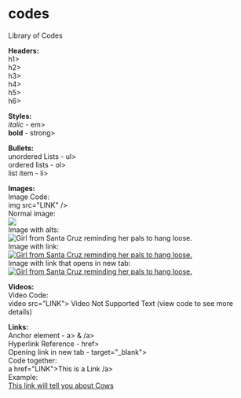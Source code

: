# codes
Library of Codes
 <p>
  <strong>Headers:</strong><br>
  h1><br>
  h2><br>
  h3><br>
  h4><br>
  h5><br>
  h6>
<p>
  <strong>Styles:</strong><br>
  <em>italic</em> - em><br>
  <strong>bold</strong> - strong><br>
<p>
  <strong>Bullets:</strong><br>
  unordered Lists - ul><br>
  ordered lists - ol><br>
  list item - li><br>
<p>
  <strong>Images:</strong><br>
  Image Code:<br>
  img src="LINK" /><br>
  Normal image:<br>
  <img src="http://email.understand.com/understand/template/chyah.PNG" /><br>
  Image with alts:<br>
  <img src="http://email.understand.com/understand/template/chyah.PNG" alt="Girl from Santa Cruz reminding her pals to hang loose." /><br>
  Image with link:<br>
  <a href="https://en.wikipedia.org/wiki/Shaka_sign">
  <img src="http://email.understand.com/understand/template/chyah.PNG" alt="Girl from Santa Cruz reminding her pals to hang loose." />
  </a><br>
  Image with link that opens in new tab:<br>
  <a href="https://en.wikipedia.org/wiki/Shaka_sign" target="_blank">
  <img src="http://email.understand.com/understand/template/chyah.PNG" alt="Girl from Santa Cruz reminding her pals to hang loose." />
  </a><br>
<p>
  <strong>Videos:</strong><br>
  Video Code:<br>
  video src="LINK"><br<
  <video src="http://email.understand.com/understand/template/MVI_3692.MOV" width="320" height="240" controls>
    Video Not Supported Text (view code to see more details)
      </video>
 <p>
  <strong>Links:</strong><br>
  Anchor element - a> & /a><br>
  Hyperlink Reference - href><br>
  Opening link in new tab - target="_blank"><br>
  Code together:<br>
  a href="LINK">This is a Link /a><br>
  Example:<br>
  <a href="https://en.wikipedia.org/wiki/Cattle">This link will tell you about Cows</a>
  
